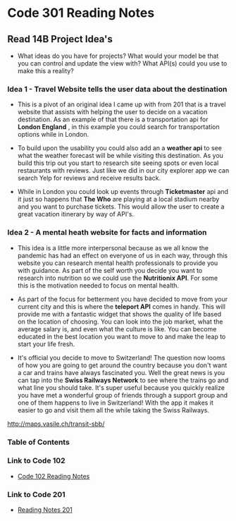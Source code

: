 # Code 301 Reading Notes

## Read 14B Project Idea's

- What ideas do you have for projects? What would your model be that you can control and update the view with? What API(s) could you use to make this a reality?

### Idea 1 - Travel Website tells the user data about the destination
- This is a pivot of an original idea I came up with from 201 that is a travel website that assists with helping the user to decide on a vacation destination. As an example of that there is a transportation api for **London England** , in this example you could search for transportation options while in London. 

- To build upon the usability you could also add an a **weather api** to see what the weather forecast will be while visiting this destination. As you build this trip out you start to research site seeing spots or even local restaurants with reviews. Just like we did in our city explorer app we can search Yelp for reviews and receive results back. 

- While in London you could look up events through **Ticketmaster** api and it just so happens that **The Who** are playing at a local stadium nearby and you want to purchase tickets. This would allow the user to create a great vacation itinerary by way of API's. 

### Idea 2 - A mental heath website for facts and information
- This idea is a little more interpersonal because as we all know the pandemic has had an effect on everyone of us in each way, through this website you can research mental health professionals to provide you with guidance. As part of the self worth you decide you want to research into nutrition so we could use the **Nutritionix API**. For some this is the motivation needed to focus on mental health. 

- As part of the focus for betterment you have decided to move from your current city and this is where the **teleport API** comes in handy. This will provide me with a fantastic widget that shows the quality of life based on the location of choosing. You can look into the job market, what the average salary is, and even what the culture is like. You can become educated in the best location you want to move to and make the leap to start your life fresh. 

- It's official you decide to move to Switzerland! The question now looms of how you are going to get around the country because you don't want a car and trains have always fascinated you. Well the great news is you can tap into the **Swiss Railways Network** to see where the trains go and what line you should take. It's super useful because you quickly realize you have met a wonderful group of friends through a support group and one of them happens to live in Switzerland! With the app it makes it easier to go and visit them all the while taking the Swiss Railways. 

http://maps.vasile.ch/transit-sbb/

### Table of Contents

### Link to Code 102
- [Code 102 Reading Notes](https://jtaisey389.github.io/reading-notes/)

### Link to Code 201
- [Reading Notes 201](https://jtaisey389.github.io/reading-notes201.md/)